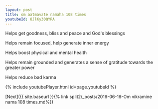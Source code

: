 ```yaml
---
layout: post
title: om aatmavate namaha 108 times
youtubeId: 8JlKy30QYRA
---
```

 
 
Helps get goodness, bliss and peace and God's blessings
 
Helps remain focused, help generate inner energy 
 
Helps boost physical and mental health 
 
Helps remain grounded and generates a sense of gratitude towards the greater power 
 
Helps reduce bad karma
 
 
 
 


{% include youtubePlayer.html id=page.youtubeId %}
 
[Next]({{ site.baseurl }}{% link  split2/_posts/2016-06-16-Om vikramine nama 108 times.md%})
 
